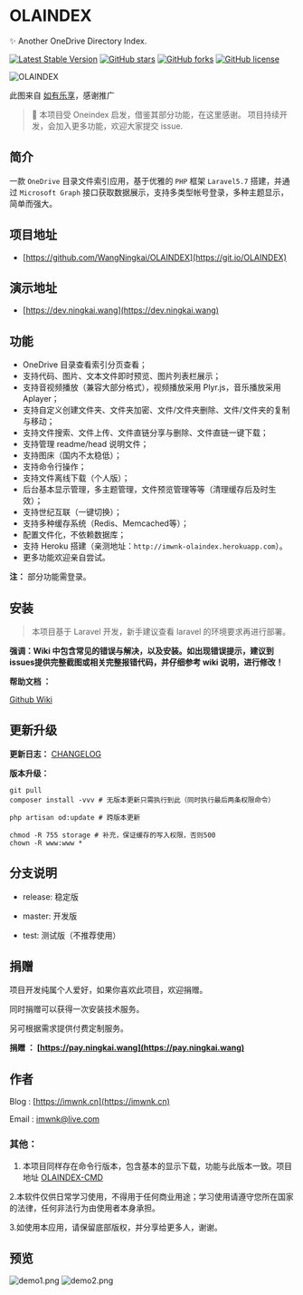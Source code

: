 # OLAINDEX

✨ Another OneDrive Directory Index.

[![Latest Stable Version](https://poser.pugx.org/wangningkai/olaindex/v/stable)](https://packagist.org/packages/wangningkai/olaindex)
[![GitHub stars](https://img.shields.io/github/stars/WangNingkai/OLAINDEX.svg?style=flat-square)](https://github.com/WangNingkai/OLAINDEX/stargazers)
[![GitHub forks](https://img.shields.io/github/forks/WangNingkai/OLAINDEX.svg?style=flat-square)](https://github.com/WangNingkai/OLAINDEX/network)
[![GitHub license](https://img.shields.io/github/license/WangNingkai/OLAINDEX.svg?style=flat-square)](https://github.com/WangNingkai/OLAINDEX/blob/master/LICENSE)

![OLAINDEX](https://i.loli.net/2018/10/11/5bbf40831f294.jpg)

此图来自 [如有乐享](https://51.ruyo.net/)，感谢推广

> 👋 本项目受 Oneindex 启发，借鉴其部分功能，在这里感谢。 项目持续开发，会加入更多功能，欢迎大家提交 issue.

## 简介

一款 `OneDrive` 目录文件索引应用，基于优雅的 `PHP` 框架 `Laravel5.7` 搭建，并通过 `Microsoft Graph` 接口获取数据展示，支持多类型帐号登录，多种主题显示，简单而强大。

## 项目地址

- [https://github.com/WangNingkai/OLAINDEX](https://git.io/OLAINDEX)

## 演示地址

- [https://dev.ningkai.wang](https://dev.ningkai.wang)

## 功能

- OneDrive 目录查看索引分页查看；
- 支持代码、图片、文本文件即时预览、图片列表栏展示；
- 支持音视频播放（兼容大部分格式），视频播放采用 Plyr.js，音乐播放采用 Aplayer；
- 支持自定义创建文件夹、文件夹加密、文件/文件夹删除、文件/文件夹的复制与移动；
- 支持文件搜索、文件上传、文件直链分享与删除、文件直链一键下载；
- 支持管理 readme/head 说明文件；
- 支持图床（国内不太稳低）；
- 支持命令行操作；
- 支持文件离线下载（个人版）；
- 后台基本显示管理，多主题管理，文件预览管理等等（清理缓存后及时生效）；
- 支持世纪互联（一键切换）；
- 支持多种缓存系统（Redis、Memcached等）；
- 配置文件化，不依赖数据库；
- 支持 Heroku 搭建（亲测地址：`http://imwnk-olaindex.herokuapp.com`）。
- 更多功能欢迎亲自尝试。

**注：** 部分功能需登录。

## 安装

> 本项目基于 Laravel 开发，新手建议查看 laravel 的环境要求再进行部署。

**强调：Wiki 中包含常见的错误与解决，以及安装。如出现错误提示，建议到issues提供完整截图或相关完整报错代码，并仔细参考 wiki 说明，进行修改！**

**帮助文档 ：**

[Github Wiki](https://github.com/WangNingkai/OLAINDEX/wiki)

## 更新升级

**更新日志：** [CHANGELOG](https://raw.githubusercontent.com/WangNingkai/OLAINDEX/master/CHANGELOG.md)

**版本升级：**

```
git pull 
composer install -vvv # 无版本更新只需执行到此（同时执行最后两条权限命令）

php artisan od:update # 跨版本更新

chmod -R 755 storage # 补充，保证缓存的写入权限，否则500
chown -R www:www *
```

## 分支说明

- release: 稳定版

- master: 开发版

- test: 测试版（不推荐使用）

## 捐赠

项目开发纯属个人爱好，如果你喜欢此项目，欢迎捐赠。

同时捐赠可以获得一次安装技术服务。

另可根据需求提供付费定制服务。

**捐赠 ： [https://pay.ningkai.wang](https://pay.ningkai.wang)**

## 作者

Blog : [https://imwnk.cn](https://imwnk.cn)

Email : [imwnk@live.com](mailto:imwnk@live.com)

### 其他：

1. 本项目同样存在命令行版本，包含基本的显示下载，功能与此版本一致。项目地址 [OLAINDEX-CMD](https://git.io/OLACMD)

2.本软件仅供日常学习使用，不得用于任何商业用途；学习使用请遵守您所在国家的法律，任何非法行为由使用者本身承担。

3.如使用本应用，请保留底部版权，并分享给更多人，谢谢。


## 预览

![demo1.png](https://img02.sogoucdn.com/app/a/100520146/cd2311797c818d8f37bd5a7474080be4)
![demo2.png](https://img03.sogoucdn.com/app/a/100520146/f5ba120d0c44e7d57c8ff076da20cb9f)
